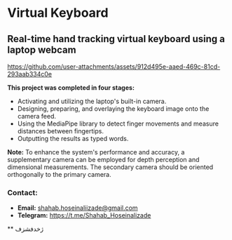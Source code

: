 # Virtual Keyboard

## Real-time hand tracking virtual keyboard using a laptop webcam

https://github.com/user-attachments/assets/912d495e-aaed-469c-81cd-293aab334c0e

**This project was completed in four stages:**

+ Activating and utilizing the laptop's built-in camera.
+ Designing, preparing, and overlaying the keyboard image onto the camera feed.
+ Using the MediaPipe library to detect finger movements and measure distances between fingertips.
+ Outputting the results as typed words.

**Note:**
To enhance the system's performance and accuracy, a supplementary camera can be employed for depth perception and dimensional measurements.
The secondary camera should be oriented orthogonally to the primary camera.

### Contact:
+ **Email:** shahab.hoseinaliizade@gmail.com
+ **Telegram:** https://t.me/Shahab_Hoseinalizade


** ژخدفشزف
